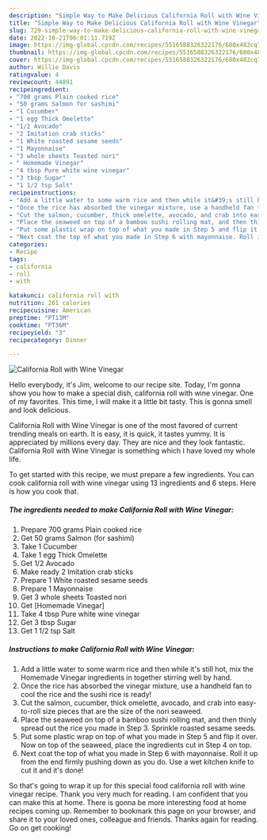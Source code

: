 ```yaml
---
description: "Simple Way to Make Delicious California Roll with Wine Vinegar"
title: "Simple Way to Make Delicious California Roll with Wine Vinegar"
slug: 729-simple-way-to-make-delicious-california-roll-with-wine-vinegar
date: 2022-10-21T06:01:11.719Z
image: https://img-global.cpcdn.com/recipes/5516588326322176/680x482cq70/california-roll-with-wine-vinegar-recipe-main-photo.jpg
thumbnail: https://img-global.cpcdn.com/recipes/5516588326322176/680x482cq70/california-roll-with-wine-vinegar-recipe-main-photo.jpg
cover: https://img-global.cpcdn.com/recipes/5516588326322176/680x482cq70/california-roll-with-wine-vinegar-recipe-main-photo.jpg
author: Willie Davis
ratingvalue: 4
reviewcount: 44891
recipeingredient:
- "700 grams Plain cooked rice"
- "50 grams Salmon for sashimi"
- "1 Cucumber"
- "1 egg Thick Omelette"
- "1/2 Avocado"
- "2 Imitation crab sticks"
- "1 White roasted sesame seeds"
- "1 Mayonnaise"
- "3 whole sheets Toasted nori"
- " Homemade Vinegar"
- "4 tbsp Pure white wine vinegar"
- "3 tbsp Sugar"
- "1 1/2 tsp Salt"
recipeinstructions:
- "Add a little water to some warm rice and then while it&#39;s still hot, mix the Homemade Vinegar ingredients in together stirring well by hand."
- "Once the rice has absorbed the vinegar mixture, use a handheld fan to cool the rice and the sushi rice is ready!"
- "Cut the salmon, cucumber, thick omelette, avocado, and crab into easy-to-roll size pieces that are the size of the nori seaweed."
- "Place the seaweed on top of a bamboo sushi rolling mat, and then thinly spread out the rice you made in Step 3. Sprinkle roasted sesame seeds."
- "Put some plastic wrap on top of what you made in Step 5 and flip it over. Now on top of the seaweed, place the ingredients cut in Step 4 on top."
- "Next coat the top of what you made in Step 6 with mayonnaise. Roll it up from the end firmly pushing down as you do. Use a wet kitchen knife to cut it and it&#39;s done!"
categories:
- Recipe
tags:
- california
- roll
- with

katakunci: california roll with 
nutrition: 261 calories
recipecuisine: American
preptime: "PT13M"
cooktime: "PT36M"
recipeyield: "3"
recipecategory: Dinner

---
```



![California Roll with Wine Vinegar](https://img-global.cpcdn.com/recipes/5516588326322176/680x482cq70/california-roll-with-wine-vinegar-recipe-main-photo.jpg)

Hello everybody, it's Jim, welcome to our recipe site. Today, I'm gonna show you how to make a special dish, california roll with wine vinegar. One of my favorites. This time, I will make it a little bit tasty. This is gonna smell and look delicious.

California Roll with Wine Vinegar is one of the most favored of current trending meals on earth. It is easy, it is quick, it tastes yummy. It is appreciated by millions every day. They are nice and they look fantastic. California Roll with Wine Vinegar is something which I have loved my whole life.




To get started with this recipe, we must prepare a few ingredients. You can cook california roll with wine vinegar using 13 ingredients and 6 steps. Here is how you cook that.

<!--inarticleads1-->

##### The ingredients needed to make California Roll with Wine Vinegar:

1. Prepare 700 grams Plain cooked rice
1. Get 50 grams Salmon (for sashimi)
1. Take 1 Cucumber
1. Take 1 egg Thick Omelette
1. Get 1/2 Avocado
1. Make ready 2 Imitation crab sticks
1. Prepare 1 White roasted sesame seeds
1. Prepare 1 Mayonnaise
1. Get 3 whole sheets Toasted nori
1. Get  [Homemade Vinegar]
1. Take 4 tbsp Pure white wine vinegar
1. Get 3 tbsp Sugar
1. Get 1 1/2 tsp Salt




<!--inarticleads2-->

##### Instructions to make California Roll with Wine Vinegar:

1. Add a little water to some warm rice and then while it&#39;s still hot, mix the Homemade Vinegar ingredients in together stirring well by hand.
1. Once the rice has absorbed the vinegar mixture, use a handheld fan to cool the rice and the sushi rice is ready!
1. Cut the salmon, cucumber, thick omelette, avocado, and crab into easy-to-roll size pieces that are the size of the nori seaweed.
1. Place the seaweed on top of a bamboo sushi rolling mat, and then thinly spread out the rice you made in Step 3. Sprinkle roasted sesame seeds.
1. Put some plastic wrap on top of what you made in Step 5 and flip it over. Now on top of the seaweed, place the ingredients cut in Step 4 on top.
1. Next coat the top of what you made in Step 6 with mayonnaise. Roll it up from the end firmly pushing down as you do. Use a wet kitchen knife to cut it and it&#39;s done!




So that's going to wrap it up for this special food california roll with wine vinegar recipe. Thank you very much for reading. I am confident that you can make this at home. There is gonna be more interesting food at home recipes coming up. Remember to bookmark this page on your browser, and share it to your loved ones, colleague and friends. Thanks again for reading. Go on get cooking!
